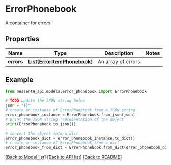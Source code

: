 # ErrorPhonebook

A container for errors

## Properties

Name | Type | Description | Notes
------------ | ------------- | ------------- | -------------
**errors** | [**List[ErrorItemPhonebook]**](ErrorItemPhonebook.md) | An array of errors | 

## Example

```python
from messente_api.models.error_phonebook import ErrorPhonebook

# TODO update the JSON string below
json = "{}"
# create an instance of ErrorPhonebook from a JSON string
error_phonebook_instance = ErrorPhonebook.from_json(json)
# print the JSON string representation of the object
print(ErrorPhonebook.to_json())

# convert the object into a dict
error_phonebook_dict = error_phonebook_instance.to_dict()
# create an instance of ErrorPhonebook from a dict
error_phonebook_from_dict = ErrorPhonebook.from_dict(error_phonebook_dict)
```
[[Back to Model list]](../README.md#documentation-for-models) [[Back to API list]](../README.md#documentation-for-api-endpoints) [[Back to README]](../README.md)


